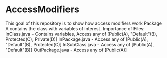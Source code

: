 # AccessModifiers

This goal of this repository is to show how access modifiers work
Package A contains the class with variables of interest.
Importance of Files:
  InClass.java - Contains variables, Access any of [Public(A), "Default"(B), Protected(C), Private(D)]
  InPackage.java - Access any of [Public(A), "Default"(B), Protected(C)]
  InSubClass.java - Access any of [Public(A), "Default"(B)]
  OutPackage.java - Access any of [Public(A)]
